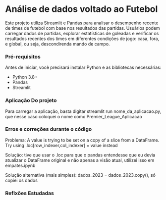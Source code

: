 # Análise de dados voltado ao Futebol

Este projeto utiliza Streamlit e Pandas para analisar o desempenho recente de times de futebol com base nos resultados das partidas. Usuários podem carregar dados de partidas, explorar estatísticas de goleadas e verificar os resultados recentes dos times em diferentes condições de jogo: casa, fora, e global, ou seja, descondirenda mando de campo.

### Pré-requisitos

Antes de iniciar, você precisará instalar Python e as bibliotecas necessárias:

- Python 3.8+
- Pandas
- Streamlit

### Aplicação Do projeto

Para carregar a aplicação, basta digitar streamlit run nome_da_aplicacao.py, que nesse
caso coloquei o nome como Premier_League_Aplicacao


### Erros e correções durante o  código

Problema: A value is trying to be set on a copy of a slice from a DataFrame.
Try using .loc[row_indexer,col_indexer] = value instead

Solução: tive que usar o .loc para que o pandas entendesse que eu devia atualizar o DataFrame original e não apenas a visão atual, utilizei isso em empates.ipynb

Solução alternativa (mais simples): dados_2023 = dados_2023.copy(), só copiei os dados



### Reflxões Estudadas 

